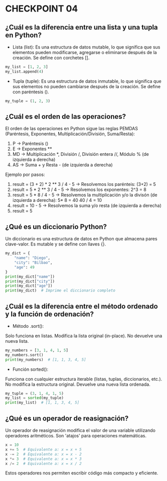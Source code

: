 # CHECKPOINT 04

## ¿Cuál es la diferencia entre una lista y una tupla en Python?

- Lista (list): Es una estructura de datos mutable, lo que significa que sus elementos pueden modificarse, agregarse o eliminarse después de la creación. Se define con corchetes [].

```python
my_list = [1, 2, 3]
my_list.append(4)  
```

- Tupla (tuple): Es una estructura de datos inmutable, lo que significa que sus elementos no pueden cambiarse después de la creación. Se define con paréntesis ().

```python
my_tuple = (1, 2, 3)
```

## ¿Cuál es el orden de las operaciones?

El orden de las operaciones en Python sigue las reglas PEMDAS (Paréntesis, Exponentes, Multiplicación/División, Suma/Resta):

1. P → Paréntesis ()
2. E → Exponentes **
3. MD → Multiplicación *, División /, División entera //, Módulo % (de izquierda a derecha)
4. AS → Suma + y Resta - (de izquierda a derecha)

Ejemplo por pasos:
1. result = (3 + 2) * 2 ** 3 / 4 - 5  -> Resolvemos los parénteis: (3+2) = 5
2. result = 5 * 2 ** 3 / 4 - 5  -> Resolvemos los exponentes: 2^3 = 8 
3. result = 5 * 8 / 4 - 5  -> Resolvemos la multiplicación y/o la divisón (de izquierda a derecha): 5* 8 = 40    40 / 4 = 10
4. result = 10 - 5  -> Resolvemos la suma y/o resta (de izquierda a derecha)
5. result = 5

## ¿Qué es un diccionario Python?

Un diccionario es una estructura de datos en Python que almacena pares clave-valor. Es mutable y se define con llaves {}.

```python
my_dict = {
    "name": "Diego",
    "city": "Bilbao",
	"age": 49
}
print(my_dict["name"])
print(my_dict["city"])
print(my_dict["age"])
print(my_dict)  # Imprime el diccionario completo
```

## ¿Cuál es la diferencia entre el método ordenado y la función de ordenación?

- Método .sort():

Solo funciona en listas.
Modifica la lista original (in-place).
No devuelve una nueva lista.

```python
my_numbers = [3, 1, 4, 1, 5]
my_numbers.sort()
print(my_numbers)  # [1, 1, 3, 4, 5]
```

- Función sorted():

Funciona con cualquier estructura iterable (listas, tuplas, diccionarios, etc.).
No modifica la estructura original.
Devuelve una nueva lista ordenada.

```python
my_tuple = (3, 1, 4, 1, 5)
my_list = sorted(my_tuple)
print(my_list)  # [1, 1, 3, 4, 5]
```

## ¿Qué es un operador de reasignación?

Un operador de reasignación modifica el valor de una variable utilizando operadores aritméticos. Son 'atajos' para operaciones matemáticas.

```python
x = 10
x += 5  # Equivalente a: x = x + 5
x -= 2  # Equivalente a: x = x - 2
x *= 3  # Equivalente a: x = x * 3
x /= 2  # Equivalente a: x = x / 2
```

Estos operadores nos permiten escribir código más compacto y eficiente.
